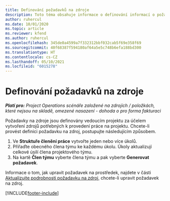 ```yaml
---
title: Definování požadavků na zdroje
description: Toto téma obsahuje informace o definování informací o požadavcích na zdroj.
author: ruhercul
ms.date: 10/01/2020
ms.topic: article
ms.reviewer: kfend
ms.author: ruhercul
ms.openlocfilehash: 345de0a4599a7f332312bbf032cab5f69e358f69
ms.sourcegitcommit: 40f68387f594180af64a5e5c748b6efa188bd300
ms.translationtype: HT
ms.contentlocale: cs-CZ
ms.lasthandoff: 05/10/2021
ms.locfileid: "6015278"
---
```

# <a name="define-resource-requirements"></a>Definování požadavků na zdroje

_**Platí pro:** Project Operations scénáře založené na zdrojích / položkách, které nejsou na skladě, omezené nasazení - dohoda o pro forma fakturaci_

Požadavky na zdroje jsou definovány vedoucím projektu za účelem vytvoření zdrojů potřebných k provedení práce na projektu. Chcete-li provést definici požadavku na zdroj, postupujte následujícím způsobem.

1.  Ve **Struktuře členění práce** vytvořte jeden nebo více úkolů.
2.  Přiřaďte obecného člena týmu ke každému úkolu. Úkoly aktualizují celkové úsilí člena projektového týmu.
3.  Na kartě **Člen týmu** vyberte člena týmu a pak vyberte **Generovat požadavek**.

Informace o tom, jak upravit požadavek na prostředek, najdete v části [Aktualizujte podrobnosti požadavku na zdroj](define-resource-requirements.md), chcete-li upravit požadavek na zdroj.

[!INCLUDE[footer-include](../includes/footer-banner.md)]